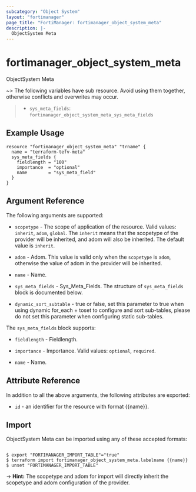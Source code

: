 ```yaml
---
subcategory: "Object System"
layout: "fortimanager"
page_title: "FortiManager: fortimanager_object_system_meta"
description: |-
  ObjectSystem Meta
---
```


# fortimanager_object_system_meta
ObjectSystem Meta

~> The following variables have sub resource. Avoid using them together, otherwise conflicts and overwrites may occur.
>- `sys_meta_fields`: `fortimanager_object_system_meta_sys_meta_fields`



## Example Usage

```hcl
resource "fortimanager_object_system_meta" "trname" {
  name = "terraform-tefv-meta"
  sys_meta_fields {
    fieldlength = "100"
    importance  = "optional"
    name        = "sys_meta_field"
  }
}
```

## Argument Reference


The following arguments are supported:

* `scopetype` - The scope of application of the resource. Valid values: `inherit`, `adom`, `global`. The `inherit` means that the scopetype of the provider will be inherited, and adom will also be inherited. The default value is `inherit`.
* `adom` - Adom. This value is valid only when the `scopetype` is `adom`, otherwise the value of adom in the provider will be inherited.

* `name` - Name.
* `sys_meta_fields` - Sys_Meta_Fields. The structure of `sys_meta_fields` block is documented below.
* `dynamic_sort_subtable` - true or false, set this parameter to true when using dynamic for_each + toset to configure and sort sub-tables, please do not set this parameter when configuring static sub-tables.

The `sys_meta_fields` block supports:

* `fieldlength` - Fieldlength.
* `importance` - Importance. Valid values: `optional`, `required`.

* `name` - Name.


## Attribute Reference

In addition to all the above arguments, the following attributes are exported:
* `id` - an identifier for the resource with format {{name}}.

## Import

ObjectSystem Meta can be imported using any of these accepted formats:
```

$ export "FORTIMANAGER_IMPORT_TABLE"="true"
$ terraform import fortimanager_object_system_meta.labelname {{name}}
$ unset "FORTIMANAGER_IMPORT_TABLE"
```
-> **Hint:** The scopetype and adom for import will directly inherit the scopetype and adom configuration of the provider.
